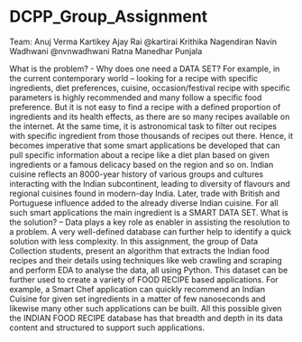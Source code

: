 # DCPP_Group_Assignment
Team:
Anuj Verma 
Kartikey Ajay Rai @kartirai
Krithika Nagendiran 
Navin Wadhwani @nvnwadhwani
Ratna Manedhar Punjala 

What is the problem? -
Why does one need a DATA SET? For example, in the current contemporary
world – looking for a recipe with specific ingredients, diet preferences, cuisine,
occasion/festival recipe with specific parameters is highly recommended and many
follow a specific food preference. But it is not easy to find a recipe with a defined
proportion of ingredients and its health effects, as there are so many recipes available on
the internet. At the same time, it is astronomical task to filter out recipes with specific
ingredient from those thousands of recipes out there. Hence, it becomes imperative that
some smart applications be developed that can pull specific information about a recipe
like a diet plan based on given ingredients or a famous delicacy based on the region and
so on.
Indian cuisine reflects an 8000-year history of various groups and cultures
interacting with the Indian subcontinent, leading to diversity of flavours and regional
cuisines found in modern-day India. Later, trade with British and Portuguese influence
added to the already diverse Indian cuisine. For all such smart applications the main
ingredient is a SMART DATA SET.
What is the solution? –
Data plays a key role as enabler in assisting the resolution to a problem. A very
well-defined database can further help to identify a quick solution with less complexity.
In this assignment, the group of Data Collection students, present an algorithm that
extracts the Indian food recipes and their details using techniques like web crawling and
scraping and perform EDA to analyse the data, all using Python. This dataset can be
further used to create a variety of FOOD RECIPE based applications. For example, a
Smart Chef application can quickly recommend an Indian Cuisine for given set
ingredients in a matter of few nanoseconds and likewise many other such applications can
be built. All this possible given the INDIAN FOOD RECIPE database has that breadth
and depth in its data content and structured to support such applications.
